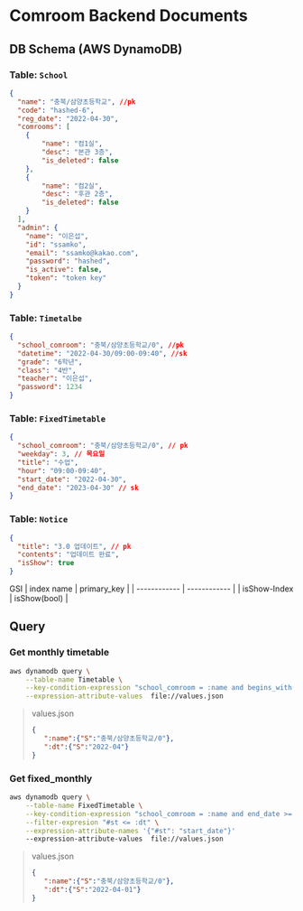 # Comroom Backend Documents

## DB Schema (AWS DynamoDB)

### Table: `School`

```json
{
  "name": "충북/삼양초등학교", //pk
  "code": "hashed-6",
  "reg_date": "2022-04-30",
  "comrooms": [
    {
        "name": "컴1실",
        "desc": "본관 3층",
        "is_deleted": false
    },
    {
        "name": "컴2실",
        "desc": "후관 2층",
        "is_deleted": false
    }
  ],
  "admin": {
    "name": "이은섭",
    "id": "ssamko",
    "email": "ssamko@kakao.com",
    "password": "hashed",
    "is_active": false,
    "token": "token key"
  }
}
```

### Table: `Timetalbe`

```json
{
  "school_comroom": "충북/삼양초등학교/0", //pk
  "datetime": "2022-04-30/09:00-09:40", //sk
  "grade": "6학년",
  "class": "4반",
  "teacher": "이은섭",
  "password": 1234
}
```

### Table: `FixedTimetable`

```json
{
  "school_comroom": "충북/삼양초등학교/0", // pk
  "weekday": 3, // 목요일
  "title": "수업",
  "hour": "09:00-09:40",
  "start_date": "2022-04-30",
  "end_date": "2023-04-30" // sk
}
```

### Table: `Notice`

```json
{
  "title": "3.0 업데이트", // pk
  "contents": "업데이트 완료",
  "isShow": true
}
```

GSI
| index name   | primary_key  |
| ------------ | ------------ |
| isShow-Index | isShow(bool) |

## Query

### Get monthly timetable

```bash
aws dynamodb query \
    --table-name Timetable \
    --key-condition-expression "school_comroom = :name and begins_with(datetime, :dt)" \
    --expression-attribute-values  file://values.json
```

> values.json
>
>```json
>{
>    ":name":{"S":"충북/삼양초등학교/0"},
>    ":dt":{"S":"2022-04"}
>}
>```

### Get fixed_monthly

```bash
aws dynamodb query \
    --table-name FixedTimetable \
    --key-condition-expression "school_comroom = :name and end_date >= :dt" \
    --filter-expresion "#st <= :dt" \
    --expression-attribute-names '{"#st": "start_date"}'
    --expression-attribute-values  file://values.json
```

> values.json
>
> ```json
> {
>    ":name":{"S":"충북/삼양초등학교/0"},
>    ":dt":{"S":"2022-04-01"}
>}
> ```
